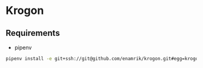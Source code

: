 # Krogon

## Requirements

* pipenv

```bash
pipenv install -e git+ssh://git@github.com/enamrik/krogon.git#egg=krogon
```

